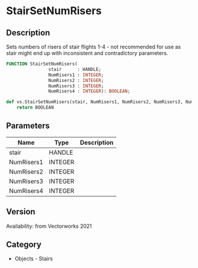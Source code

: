 # StairSetNumRisers

## Description
Sets numbers of risers of stair flights 1-4 - not recommended for use as stair might end up with inconsistent and contradictory parameters.

```pascal
FUNCTION StairSetNumRisers(
				stair      : HANDLE;
				NumRisers1 : INTEGER;
				NumRisers2 : INTEGER;
				NumRisers3 : INTEGER;
				NumRisers4 : INTEGER): BOOLEAN;
```

```python
def vs.StairSetNumRisers(stair, NumRisers1, NumRisers2, NumRisers3, NumRisers4):
    return BOOLEAN
```

## Parameters
|Name|Type|Description|
|---|---|---|
|stair|HANDLE|   |
|NumRisers1|INTEGER|   |
|NumRisers2|INTEGER|   |
|NumRisers3|INTEGER|   |
|NumRisers4|INTEGER|   |

## Version
Availability: from Vectorworks 2021

## Category
* Objects - Stairs


